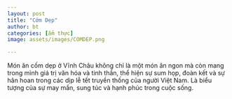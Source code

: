 ```yaml
---
layout: post
title: "Cớm Dẹp"
author: bt
categories: [ẩm thực]
image: assets/images/COMDEP.png

---
```

Món ăn cốm dẹp ở Vĩnh Châu không chỉ là một món ăn ngon mà còn mang trong mình giá trị văn hóa và tinh thần, thể hiện sự sum họp, đoàn kết và sự hân hoan trong các dịp lễ tết truyền thống của người Việt Nam. Là biểu tượng của sự may mắn, sung túc và hạnh phúc trong cuộc sống.



